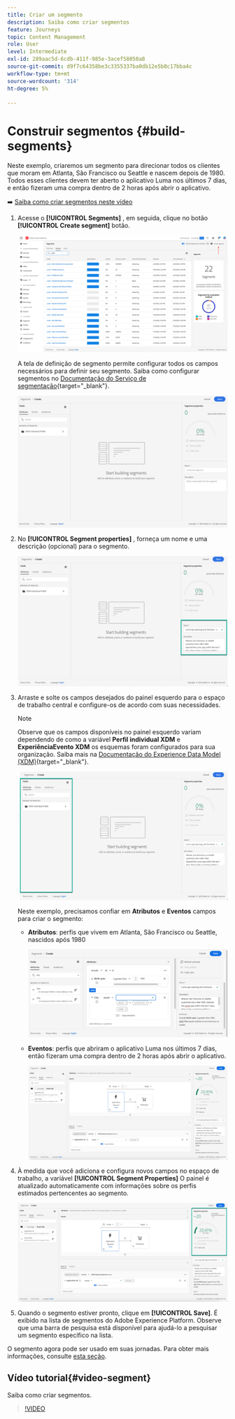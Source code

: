 ```yaml
---
title: Criar um segmento
description: Saiba como criar segmentos
feature: Journeys
topic: Content Management
role: User
level: Intermediate
exl-id: 289aac5d-6cdb-411f-985e-3acef58050a8
source-git-commit: d9f7c64358be3c3355337ba0db12e5b8c17bba4c
workflow-type: tm+mt
source-wordcount: '314'
ht-degree: 5%

---
```


# Construir segmentos {#build-segments}

Neste exemplo, criaremos um segmento para direcionar todos os clientes que moram em Atlanta, São Francisco ou Seattle e nascem depois de 1980. Todos esses clientes devem ter aberto o aplicativo Luma nos últimos 7 dias, e então fizeram uma compra dentro de 2 horas após abrir o aplicativo.

➡️ [Saiba como criar segmentos neste vídeo](#video-segment)

1. Acesse o **[!UICONTROL Segments]** , em seguida, clique no botão **[!UICONTROL Create segment]** botão.

   ![](assets/create-segment.png)

   A tela de definição de segmento permite configurar todos os campos necessários para definir seu segmento. Saiba como configurar segmentos no [Documentação do Serviço de segmentação](https://experienceleague.adobe.com/docs/experience-platform/segmentation/ui/overview.html){target=&quot;_blank&quot;}.

   ![](assets/segment-builder.png)

1. No **[!UICONTROL Segment properties]** , forneça um nome e uma descrição (opcional) para o segmento.

   ![](assets/segment-properties.png)

1. Arraste e solte os campos desejados do painel esquerdo para o espaço de trabalho central e configure-os de acordo com suas necessidades.

   >[!NOTE]
   >
   >Observe que os campos disponíveis no painel esquerdo variam dependendo de como a variável **Perfil individual XDM** e **ExperiênciaEvento XDM** os esquemas foram configurados para sua organização.  Saiba mais na [Documentação do Experience Data Model (XDM)](https://experienceleague.adobe.com/docs/experience-platform/xdm/home.html?lang=pt-BR){target=&quot;_blank&quot;}.

   ![](assets/drag-fields.png)

   Neste exemplo, precisamos confiar em **Atributos** e **Eventos** campos para criar o segmento:

   * **Atributos**: perfis que vivem em Atlanta, São Francisco ou Seattle, nascidos após 1980

      ![](assets/add-attributes.png)

   * **Eventos**: perfis que abriram o aplicativo Luma nos últimos 7 dias, então fizeram uma compra dentro de 2 horas após abrir o aplicativo.

      ![](assets/add-events.png)

1. À medida que você adiciona e configura novos campos no espaço de trabalho, a variável **[!UICONTROL Segment Properties]** O painel é atualizado automaticamente com informações sobre os perfis estimados pertencentes ao segmento.

   ![](assets/segment-estimate.png)

1. Quando o segmento estiver pronto, clique em **[!UICONTROL Save]**. É exibido na lista de segmentos do Adobe Experience Platform. Observe que uma barra de pesquisa está disponível para ajudá-lo a pesquisar um segmento específico na lista.

O segmento agora pode ser usado em suas jornadas. Para obter mais informações, consulte [esta seção](../segment/about-segments.md).

## Vídeo tutorial{#video-segment}

Saiba como criar segmentos.

>[!VIDEO](https://video.tv.adobe.com/v/334281?quality=12)
